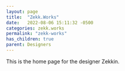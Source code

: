 ```yaml
---
layout: page
title:  "Zekk.Works"
date:   2022-08-06 15:11:32 -0500
categories: zekk.works
permalink: "zekk-works"
has_children: true
parent: Designers
---
```

This is the home page for the designer Zekkin.
